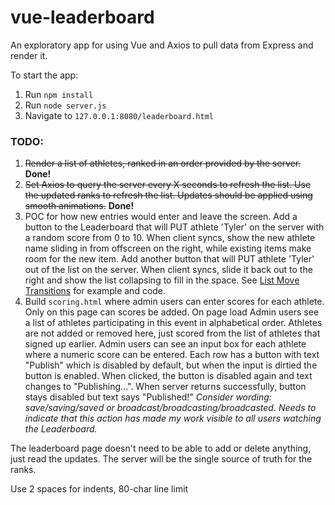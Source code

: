 # vue-leaderboard

An exploratory app for using Vue and Axios to pull data from Express and render it.

To start the app:
1. Run `npm install`
2. Run `node server.js`
3. Navigate to `127.0.0.1:8080/leaderboard.html`

### TODO:
1. <s>Render a list of athletes, ranked in an order provided by the server.</s> **Done!**
1. <s>Set Axios to query the server every X seconds to refresh the list. Use the updated ranks to refresh the list. Updates should be applied using smooth animations.</s> **Done!**
1. POC for how new entries would enter and leave the screen. Add a button to the Leaderboard that will PUT athlete 'Tyler' on the server with a random score from 0 to 10. When client syncs, show the new athlete name sliding in from offscreen on the right, while existing items make room for the new item. Add another button that will PUT athlete 'Tyler' out of the list on the server. When client syncs, slide it back out to the right and show the list collapsing to fill in the space. See [List Move Transitions](https://vuejs.org/v2/guide/transitions.html#List-Move-Transitions) for example and code.
1. Build `scoring.html` where admin users can enter scores for each athlete. Only on this page can scores be added. On page load Admin users see a list of athletes participating in this event in alphabetical order. Athletes are not added or removed here, just scored from the list of athletes that signed up earlier. Admin users can see an input box for each athlete where a numeric score can be entered. Each row has a button with text "Publish" which is disabled by default, but when the input is dirtied the button is enabled. When clicked, the button is disabled again and text changes to "Publishing...". When server returns successfully, button stays disabled but text says "Published!" *Consider wording: save/saving/saved or broadcast/broadcasting/broadcasted. Needs to indicate that this action has made my work visible to all users watching the Leaderboard.*

The leaderboard page doesn't need to be able to add or delete anything, just read the updates.
The server will be the single source of truth for the ranks.

Use 2 spaces for indents, 80-char line limit
